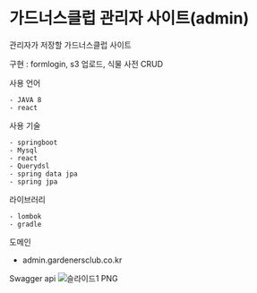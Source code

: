 # 가드너스클럽 관리자 사이트(admin)
관리자가 저장할 가드너스클럽 사이트 


구현 : formlogin, s3 업로드, 식물 사전 CRUD 

사용 언어
```
- JAVA 8
- react
```

사용 기술
```
- springboot
- Mysql
- react
- Querydsl
- spring data jpa
- spring jpa
```

라이브러리
```
- lombok
- gradle
```

도메인
- admin.gardenersclub.co.kr

Swagger api 
![슬라이드1 PNG](https://user-images.githubusercontent.com/87289562/217513134-2030abd0-f06b-4c2d-9410-c5503a2ce3b5.png)
